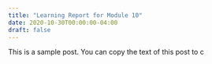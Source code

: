 ```yaml
---
title: "Learning Report for Module 10"
date: 2020-10-30T00:00:00-04:00
draft: false
---
```


This is a sample post. You can copy the text of this post to c
